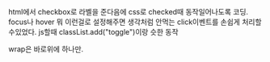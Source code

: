 html에서 checkbox로 라벨을 준다음에 css로 checked때 동작일어나도록 코딩.
focus나 hover 뭐 이런걸로 설정해주면 생각처럼 안먹는 click이벤트를 손쉽게 처리할수있었다.
js할때 classList.add("toggle")이랑 슷한 동작


wrap은 바로위에 하나만.
